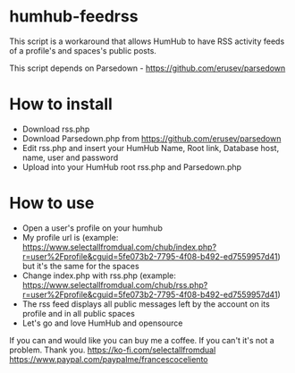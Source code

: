 # humhub-feedrss
This script is a workaround that allows HumHub to have RSS activity feeds of a profile's and spaces's public posts.

This script depends on Parsedown - https://github.com/erusev/parsedown
# How to install
- Download rss.php
- Download Parsedown.php from https://github.com/erusev/parsedown
- Edit rss.php and insert your HumHub Name, Root link, Database host, name, user and password
- Upload into your HumHub root rss.php and Parsedown.php

# How to use
- Open a user's profile on your humhub
- My profile url is (example: https://www.selectallfromdual.com/chub/index.php?r=user%2Fprofile&cguid=5fe073b2-7795-4f08-b492-ed7559957d41) but it's the same for the spaces
- Change index.php with rss.php (example: https://www.selectallfromdual.com/chub/rss.php?r=user%2Fprofile&cguid=5fe073b2-7795-4f08-b492-ed7559957d41)
- The rss feed displays all public messages left by the account on its profile and in all public spaces
- Let's go and love HumHub and opensource

If you can and would like you can buy me a coffee. If you can't it's not a problem. Thank you.
https://ko-fi.com/selectallfromdual
https://www.paypal.com/paypalme/francescoceliento
